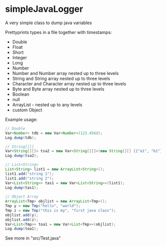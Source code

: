 # simpleJavaLogger
A very simple class to dump java variables

Prettyprints types in a file together with timestamps:
- Double
- Float
- Short
- Integer
- Long
- Number
- Number and Number array nested up to three levels
- String and String array nested up to three levels
- Character and Character array nested up to three levels
- Byte and Byte array nested up to three levels
- Boolean
- null
- ArrayList - nested up to any levels
- custom Object

Example usage:

```Java
// Double
Var<Number> tdb = new Var<Number>(123.456d);
Log.dump(tdb);

// String[][]
Var<String[][]> tsa2 = new Var<String[][]>(new String[][] {{"a1", "b1"}, {"c2", "d2"}});
Log.dump(tsa2);

// List<String>
List<String> list1 = new ArrayList<String>();
list1.add("string 1");
list1.add("string 2");
Var<List<String>> tas1 = new Var<List<String>>(list1);
Log.dump(tas1);
		
// Object Array
ArrayList<Tmp> objlist = new ArrayList<Tmp>();
Tmp y = new Tmp("hello", "world");
Tmp z = new Tmp("this is my", "first java class");
objlist.add(y);
objlist.add(z);
Var<List<Tmp>> toa1 = new Var<List<Tmp>>(objlist);
Log.dump(toa1);
```

See more in "src/Test.java"